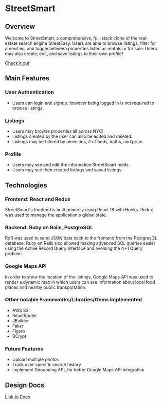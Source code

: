 # StreetSmart

## Overview
Welcome to StreetSmart, a comprehensive, full-stack clone of the real-estate search engine StreetEasy. Users are able to browse listings, filter for amenities, and toggle between properties listed as rentals or for sale. Users may also create, edit, and save listings to their own profile!

[Check it out!](http://streetsmart1.herokuapp.com/)

## Main Features
### User Authentication
  * Users can login and signup, however being logged in is not required to browse listings. 
### Listings
  * Users may browse properties all across NYC!
  * Listings created by the user can also be edited and deleted.
  * Listings may be filtered by amenities, # of beds, baths, and price.
### Profile
  * Users may see and edit the information StreetSmart holds.
  * Users may see their created listings and saved listings.
 
## Technologies
### Frontend: React and Redux
StreetSmart's frontend is built primarily using React 18 with Hooks. Redux was used to manage the application's global state.
### Backend: Ruby on Rails, PostgreSQL
RoR was used to send JSON data back to the frontend from the PostgresQL database. Ruby on Rails also allowed making advanced SQL queries easier using the Active Record Query Interface and avoiding the N+1 Query problem.
### Google Maps API
In order to show the location of the listings, Google Maps API was used to render a dynamic map in which users can see information about local food places and nearby public transportation.
### Other notable Frameworks/Libraries/Gems implemented
  * AWS S3
  * ReactRouter
  * JBuilder
  * Faker
  * Figaro
  * BCrypt

### Future Features
  * Upload multiple photos
  * Track user-specific search history
  * Implement Geocoding API, for better Google Maps API integration

## Design Docs
[Link to Docs](https://github.com/nikumar1206/StreetSmart/wiki)
